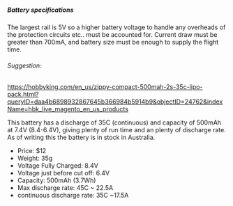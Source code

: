 ##### Battery specifications
The largest rail is 5V so a higher battery voltage to handle any overheads of the protection circuits etc.. must be accounted for. Current draw must be greater than 700mA, and battery size must be enough to supply the flight time.

###### Suggestion:
https://hobbyking.com/en_us/zippy-compact-500mah-2s-35c-lipo-pack.html?queryID=daa4b6898932867645b366984b5914b9&objectID=24762&indexName=hbk_live_magento_en_us_products

This battery has a discharge of 35C (continuous) and capacity of 500mAh at 7.4V (8.4-6.4V), giving plenty of run time and an plenty of discharge rate. As of writing this the battery is in stock in Australia.
- Price: $12
- Weight: 35g
- Voltage Fully Charged: 8.4V
- Voltage just before cut off: 6.4V
- Capacity: 500mAh (3.7Wh)
- Max discharge rate: 45C ~ 22.5A
- continuous discharge rate: 35C ~17.5A

